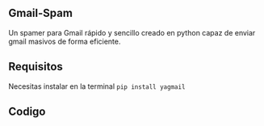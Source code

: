## Gmail-Spam
Un spamer para Gmail rápido y sencillo creado en python capaz de enviar gmail masivos de forma eficiente.

## Requisitos
Necesitas instalar en la terminal `pip install yagmail`

## Codigo 

